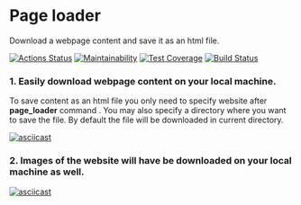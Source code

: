 # Page loader

Download a webpage content and save it as an html file.

[![Actions Status](https://github.com/mistermikebell/python-project-lvl3/workflows/hexlet-check/badge.svg)](https://github.com/mistermikebell/python-project-lvl3/actions) [![Maintainability](https://api.codeclimate.com/v1/badges/a745aef55152847748c4/maintainability)](https://codeclimate.com/github/mistermikebell/python-project-lvl3/maintainability) [![Test Coverage](https://api.codeclimate.com/v1/badges/a745aef55152847748c4/test_coverage)](https://codeclimate.com/github/mistermikebell/python-project-lvl3/test_coverage) [![Build Status](https://travis-ci.com/mistermikebell/python-project-lvl3.svg?branch=main)](https://travis-ci.com/mistermikebell/python-project-lvl3)


### 1. Easily download webpage content on your local machine.
To save content as an html file you only need to specify website after <b>page_loader</b> command . You may also specify a directory where you want to save the file. By default the file will be downloaded in current directory.

[![asciicast](https://asciinema.org/a/ahZmTuZWX4XuNw8teubwlTagw.svg)](https://asciinema.org/a/ahZmTuZWX4XuNw8teubwlTagw)


### 2. Images of the website will have be downloaded on your local machine as well.

[![asciicast](https://asciinema.org/a/XJwtp0DfqiWgU8db32QZdKi1b.svg)](https://asciinema.org/a/XJwtp0DfqiWgU8db32QZdKi1b)
